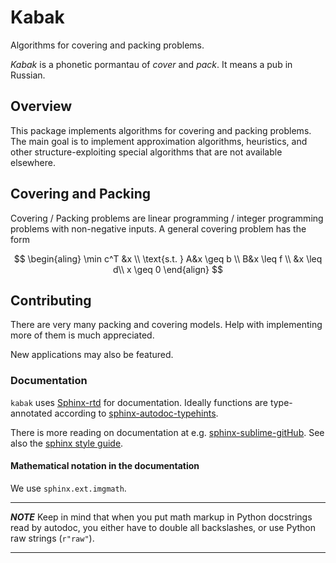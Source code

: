 # Kabak
Algorithms for covering and packing problems.

_Kabak_ is a phonetic pormantau of _cover_ and _pack_. It means a pub in Russian.

## Overview
This package implements algorithms for covering and packing problems. The main goal is to implement approximation algorithms, heuristics, and other structure-exploiting special algorithms that are not available elsewhere.

## Covering and Packing
Covering / Packing problems are linear programming / integer programming problems with non-negative inputs. A general covering problem has the form

$$
\begin{aling}
\min c^T &x \\
\text{s.t. } A&x \geq b \\
    B&x \leq f \\
     &x \leq d\\
     x \geq 0
\end{align}
$$


## Contributing
There are very many packing and covering models. Help with implementing more of them is much appreciated.

New applications may also be featured.


### Documentation
`kabak` uses [Sphinx-rtd](https://sphinx-rtd-tutorial.readthedocs.io/en/latest/index.html) for documentation. Ideally functions are type-annotated according to [sphinx-autodoc-typehints](https://pypi.org/project/sphinx-autodoc-typehints/).

There is more reading on documentation at e.g. [sphinx-sublime-gitHub](https://sublime-and-sphinx-guide.readthedocs.io/en/latest/index.html). See also the [sphinx style guide](https://documentation-style-guide-sphinx.readthedocs.io/en/latest/contribute/index.html).

#### Mathematical notation in the documentation
We use `sphinx.ext.imgmath`. 

---
***NOTE***
Keep in mind that when you put math markup in Python docstrings read by autodoc, you either have to double all backslashes, or use Python raw strings (``r"raw"``).

---
